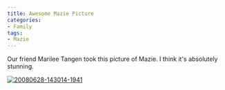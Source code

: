 ```yaml
---
title: Awesome Mazie Picture
categories:
- Family
tags:
- Mazie
---
```


Our friend Marilee Tangen took this picture of Mazie. I think it's absolutely stunning.

[![20080628-143014-1941](http://farm4.static.flickr.com/3027/2772195622_746e8e430c.jpg)](http://www.flickr.com/photos/jthingelstad/2772195622/)
